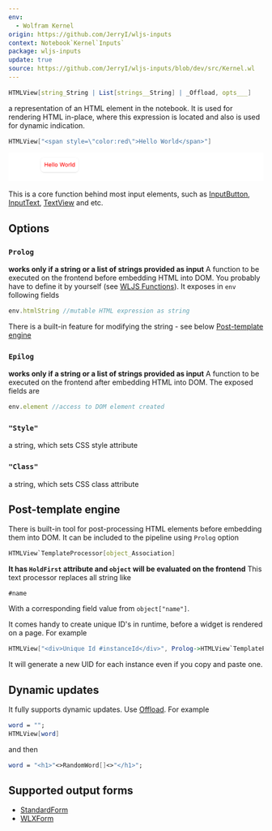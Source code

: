 ```yaml
---
env:
  - Wolfram Kernel
origin: https://github.com/JerryI/wljs-inputs
context: Notebook`Kernel`Inputs`
package: wljs-inputs
update: true
source: https://github.com/JerryI/wljs-inputs/blob/dev/src/Kernel.wl
---
```

```mathematica
HTMLView[string_String | List[strings__String] | _Offload, opts___]
```

a representation of an HTML element in the notebook. It is used for rendering HTML in-place, where this expression is located and also is used for dynamic indication.

```mathematica
HTMLView["<span style=\"color:red\">Hello World</span>"]
```

![](../../../imgs/Screenshot%202024-03-25%20at%2012.26.11.png)

This is a core function behind most input elements, such as [InputButton](frontend/Reference/GUI/InputButton.md), [InputText](frontend/Reference/GUI/InputText.md), [TextView](frontend/Reference/GUI/TextView.md) and etc.

## Options
### `Prolog`
**works only if a string or a list of strings provided as input**
A function to be executed on the frontend before embedding HTML into DOM. You probably have to define it by yourself (see [WLJS Functions](frontend/Advanced/Frontend%20interpretation/WLJS%20Functions.md)). It exposes in `env` following fields

```js
env.htmlString //mutable HTML expression as string
```

There is a built-in feature for modifying the string - see below [Post-template engine](#Post-template%20engine)

### `Epilog`
**works only if a string or a list of strings provided as input**
A function to be executed on the frontend after embedding HTML into DOM. The exposed fields are

```js
env.element //access to DOM element created
```

### `"Style"`
a string, which sets CSS style attribute

### `"Class"`
a string, which sets CSS class attribute

## Post-template engine
There is built-in tool for post-processing HTML elements before embedding them into DOM. It can be included to the pipeline using `Prolog` option

```mathematica
HTMLView`TemplateProcessor[object_Association]
```

**It has `HoldFirst` attribute and `object` will be evaluated on the frontend**
This text processor replaces all string like

```
#name
```

With a corresponding field value from `object["name"]`.

It comes handy to create unique ID's in runtime, before a widget is rendered on a page. For example

```mathematica
HTMLView["<div>Unique Id #instanceId</div>", Prolog->HTMLView`TemplateProcessor[<|"instanceId" -> CreateUUID[]|>]]
```

It will generate a new UID for each instance even if you copy and paste one.

## Dynamic updates
It fully supports dynamic updates. Use [Offload](frontend/Reference/Interpreter/Offload.md). For example

```mathematica
word = "";
HTMLView[word]
```

and then

```mathematica
word = "<h1>"<>RandomWord[]<>"</h1>";
```

## Supported output forms
- [StandardForm](frontend/Reference/Decorations/StandardForm.md)
- [WLXForm](frontend/Reference/Decorations/WLXForm.md)